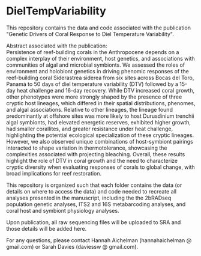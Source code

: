 # DielTempVariability
This repository contains the data and code associated with the publication "Genetic Drivers of Coral Response to Diel Temperature Variability".

Abstract associated with the publication: <br />
Persistence of reef-building corals in the Anthropocene depends on a complex interplay of their environment, host genetics, and associations with communities of algal and microbial symbionts. We assessed the roles of environment and holobiont genetics in driving phenomic responses of the reef-building coral Siderastrea siderea from six sites across Bocas del Toro, Panamá to 50 days of diel temperature variability (DTV) followed by a 15-day heat challenge and 16-day recovery. While DTV increased coral growth, other phenotypes were more strongly shaped by the presence of three cryptic host lineages, which differed in their spatial distributions, phenomes, and algal associations. Relative to other lineages, the lineage found predominantly at offshore sites was more likely to host Durusdinium trenchii algal symbionts, had elevated energetic reserves, exhibited higher growth, had smaller corallites, and greater resistance under heat challenge, highlighting the potential ecological specialization of these cryptic lineages. However, we also observed unique combinations of host-symbiont pairings interacted to shape variation in thermotolerance, showcasing the complexities associated with projecting bleaching. Overall, these results highlight the role of DTV in coral growth and the need to characterize cryptic diversity when evaluating responses of corals to global change, with broad implications for reef restoration.

This repository is organized such that each folder contains the data (or details on where to access the data) and code needed to recreate all analyses presented in the manuscript, including the the 2bRADseq population genetic analyses, ITS2 and 16S metabarcoding analyses, and coral host and symbiont physiology analyses. 

Upon publication, all raw sequencing files will be uploaded to SRA and those details will be added here. 

For any questions, please contact Hannah Aichelman (hannahaichelman @ gmail.com) or Sarah Davies (daviessw @ gmail.com).
